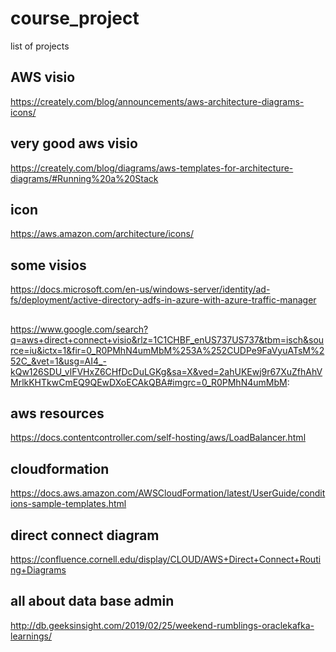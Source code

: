 # course_project
list of projects


## AWS visio

https://creately.com/blog/announcements/aws-architecture-diagrams-icons/

## very good aws visio 
https://creately.com/blog/diagrams/aws-templates-for-architecture-diagrams/#Running%20a%20Stack


## icon
https://aws.amazon.com/architecture/icons/

## some visios
https://docs.microsoft.com/en-us/windows-server/identity/ad-fs/deployment/active-directory-adfs-in-azure-with-azure-traffic-manager

##

https://www.google.com/search?q=aws+direct+connect+visio&rlz=1C1CHBF_enUS737US737&tbm=isch&source=iu&ictx=1&fir=0_R0PMhN4umMbM%253A%252CUDPe9FaVyuATsM%252C_&vet=1&usg=AI4_-kQw126SDU_vlFVHxZ6CHfDcDuLGKg&sa=X&ved=2ahUKEwj9r67XuZfhAhVMrlkKHTkwCmEQ9QEwDXoECAkQBA#imgrc=0_R0PMhN4umMbM:


## aws resources
https://docs.contentcontroller.com/self-hosting/aws/LoadBalancer.html

## cloudformation
https://docs.aws.amazon.com/AWSCloudFormation/latest/UserGuide/conditions-sample-templates.html


## direct connect diagram
https://confluence.cornell.edu/display/CLOUD/AWS+Direct+Connect+Routing+Diagrams


## all about data base admin
http://db.geeksinsight.com/2019/02/25/weekend-rumblings-oraclekafka-learnings/
